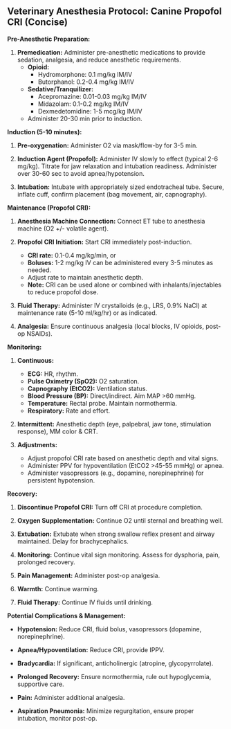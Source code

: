 ## Veterinary Anesthesia Protocol: Canine Propofol CRI (Concise)

**Pre-Anesthetic Preparation:**

1.  **Premedication:** Administer pre-anesthetic medications to provide sedation, analgesia, and reduce anesthetic requirements.
    * **Opioid:**
        * Hydromorphone: 0.1 mg/kg IM/IV
        * Butorphanol: 0.2-0.4 mg/kg IM/IV
    * **Sedative/Tranquilizer:**
        * Acepromazine: 0.01-0.03 mg/kg IM/IV
        * Midazolam: 0.1-0.2 mg/kg IM/IV
        * Dexmedetomidine: 1-5 mcg/kg IM/IV
    * Administer 20-30 min prior to induction.

**Induction (5-10 minutes):**

1.  **Pre-oxygenation:** Administer O2 via mask/flow-by for 3-5 min.

2.  **Induction Agent (Propofol):** Administer IV slowly to effect (typical 2-6 mg/kg). Titrate for jaw relaxation and intubation readiness. Administer over 30-60 sec to avoid apnea/hypotension.

3.  **Intubation:** Intubate with appropriately sized endotracheal tube. Secure, inflate cuff, confirm placement (bag movement, air, capnography).

**Maintenance (Propofol CRI):**

1.  **Anesthesia Machine Connection:** Connect ET tube to anesthesia machine (O2 +/- volatile agent).

2.  **Propofol CRI Initiation:** Start CRI immediately post-induction.
    * **CRI rate:** 0.1-0.4 mg/kg/min, or
    * **Boluses:** 1-2 mg/kg IV can be administered every 3-5 minutes as needed.
    * Adjust rate to maintain anesthetic depth.
    * **Note:** CRI can be used alone or combined with inhalants/injectables to reduce propofol dose.

3.  **Fluid Therapy:** Administer IV crystalloids (e.g., LRS, 0.9% NaCl) at maintenance rate (5-10 ml/kg/hr) or as indicated.

4.  **Analgesia:** Ensure continuous analgesia (local blocks, IV opioids, post-op NSAIDs).

**Monitoring:**

1.  **Continuous:**
    * **ECG:** HR, rhythm.
    * **Pulse Oximetry (SpO2):** O2 saturation.
    * **Capnography (EtCO2):** Ventilation status.
    * **Blood Pressure (BP):** Direct/indirect. Aim MAP >60 mmHg.
    * **Temperature:** Rectal probe. Maintain normothermia.
    * **Respiratory:** Rate and effort.

2.  **Intermittent:** Anesthetic depth (eye, palpebral, jaw tone, stimulation response), MM color & CRT.

3.  **Adjustments:**
    * Adjust propofol CRI rate based on anesthetic depth and vital signs.
    * Administer PPV for hypoventilation (EtCO2 >45-55 mmHg) or apnea.
    * Administer vasopressors (e.g., dopamine, norepinephrine) for persistent hypotension.

**Recovery:**

1.  **Discontinue Propofol CRI:** Turn off CRI at procedure completion.

2.  **Oxygen Supplementation:** Continue O2 until sternal and breathing well.

3.  **Extubation:** Extubate when strong swallow reflex present and airway maintained. Delay for brachycephalics.

4.  **Monitoring:** Continue vital sign monitoring. Assess for dysphoria, pain, prolonged recovery.

5.  **Pain Management:** Administer post-op analgesia.

6.  **Warmth:** Continue warming.

7.  **Fluid Therapy:** Continue IV fluids until drinking.

**Potential Complications & Management:**

* **Hypotension:** Reduce CRI, fluid bolus, vasopressors (dopamine, norepinephrine).

* **Apnea/Hypoventilation:** Reduce CRI, provide IPPV.

* **Bradycardia:** If significant, anticholinergic (atropine, glycopyrrolate).

* **Prolonged Recovery:** Ensure normothermia, rule out hypoglycemia, supportive care.

* **Pain:** Administer additional analgesia.

* **Aspiration Pneumonia:** Minimize regurgitation, ensure proper intubation, monitor post-op.
